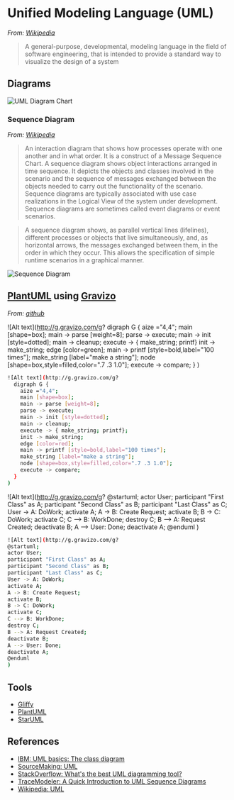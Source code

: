 # Unified Modeling Language (UML)

*From: [Wikipedia](https://en.wikipedia.org/wiki/Unified_Modeling_Language)*

> A general-purpose, developmental, modeling language in the field of software engineering, that is intended to provide a standard way to visualize the design of a system

## Diagrams

![UML Diagram Chart](https://upload.wikimedia.org/wikipedia/commons/e/ed/UML_diagrams_overview.svg)

### Sequence Diagram

*From: [Wikipedia](https://en.wikipedia.org/wiki/Sequence_diagram)*

> An interaction diagram that shows how processes operate with one another and in what order. It is a construct of a Message Sequence Chart. A sequence diagram shows object interactions arranged in time sequence. It depicts the objects and classes involved in the scenario and the sequence of messages exchanged between the objects needed to carry out the functionality of the scenario. Sequence diagrams are typically associated with use case realizations in the Logical View of the system under development. Sequence diagrams are sometimes called event diagrams or event scenarios.

> A sequence diagram shows, as parallel vertical lines (lifelines), different processes or objects that live simultaneously, and, as horizontal arrows, the messages exchanged between them, in the order in which they occur. This allows the specification of simple runtime scenarios in a graphical manner.

![Sequence Diagram](https://upload.wikimedia.org/wikipedia/commons/9/9b/CheckEmail.svg)

## [PlantUML](http://plantuml.com) using [Gravizo](http://g.gravizo.com)

*From: [github](https://github.com/TLmaK0/gravizo/blob/master/README.md)*

![Alt text](http://g.gravizo.com/g?
  digraph G {
    aize ="4,4";
    main [shape=box];
    main -> parse [weight=8];
    parse -> execute;
    main -> init [style=dotted];
    main -> cleanup;
    execute -> { make_string; printf}
    init -> make_string;
    edge [color=green];
    main -> printf [style=bold,label="100 times"];
    make_string [label="make a string"];
    node [shape=box,style=filled,color=".7 .3 1.0"];
    execute -> compare;
  }
)

```sh
![Alt text](http://g.gravizo.com/g?
  digraph G {
    aize ="4,4";
    main [shape=box];
    main -> parse [weight=8];
    parse -> execute;
    main -> init [style=dotted];
    main -> cleanup;
    execute -> { make_string; printf};
    init -> make_string;
    edge [color=red];
    main -> printf [style=bold,label="100 times"];
    make_string [label="make a string"];
    node [shape=box,style=filled,color=".7 .3 1.0"];
    execute -> compare;
  }
)
```

![Alt text](http://g.gravizo.com/g?
@startuml;
actor User;
participant "First Class" as A;
participant "Second Class" as B;
participant "Last Class" as C;
User -> A: DoWork;
activate A;
A -> B: Create Request;
activate B;
B -> C: DoWork;
activate C;
C --> B: WorkDone;
destroy C;
B --> A: Request Created;
deactivate B;
A --> User: Done;
deactivate A;
@enduml
)

```sh
![Alt text](http://g.gravizo.com/g?
@startuml;
actor User;
participant "First Class" as A;
participant "Second Class" as B;
participant "Last Class" as C;
User -> A: DoWork;
activate A;
A -> B: Create Request;
activate B;
B -> C: DoWork;
activate C;
C --> B: WorkDone;
destroy C;
B --> A: Request Created;
deactivate B;
A --> User: Done;
deactivate A;
@enduml
)
```

## Tools

-   [Gliffy](https://www.gliffy.com)
-   [PlantUML](http://plantuml.com)
-   [StarUML](http://staruml.io)

## References

-   [IBM: UML basics: The class diagram](http://www.ibm.com/developerworks/rational/library/content/RationalEdge/sep04/bell)
-   [SourceMaking: UML](https://sourcemaking.com/uml)
-   [StackOverflow: What's the best UML diagramming tool?](http://stackoverflow.com/questions/15376/whats-the-best-uml-diagramming-tool)
-   [TraceModeler: A Quick Introduction to UML Sequence Diagrams](http://www.tracemodeler.com/articles/a_quick_introduction_to_uml_sequence_diagrams)
-   [Wikipedia: UML](https://en.wikipedia.org/wiki/Unified_Modeling_Language)
